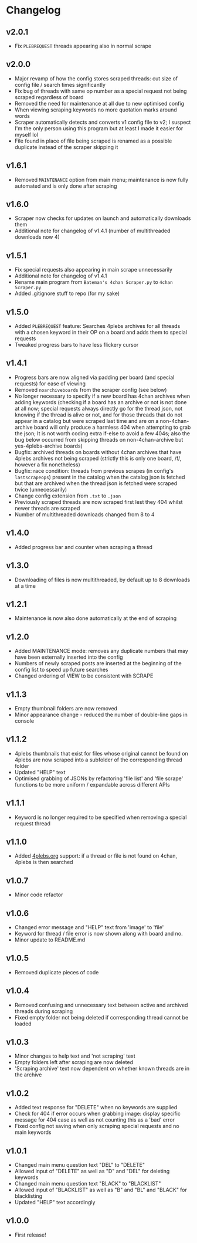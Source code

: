 # Changelog

## v2.0.1
- Fix `PLEBREQUEST` threads appearing also in normal scrape

## v2.0.0
- Major revamp of how the config stores scraped threads: cut size of config file / search times significantly
- Fix bug of threads with same op number as a special request not being scraped regardless of board
- Removed the need for maintenance at all due to new optimised config
- When viewing scraping keywords no more quotation marks around words
- Scraper automatically detects and converts v1 config file to v2; I suspect I'm the only person using this program but at least I made it easier for myself lol
- File found in place of file being scraped is renamed as a possible duplicate instead of the scraper skipping it

## v1.6.1
- Removed `MAINTENANCE` option from main menu; maintenance is now fully automated and is only done after scraping

## v1.6.0
- Scraper now checks for updates on launch and automatically downloads them
- Additional note for changelog of v1.4.1 (number of multithreaded downloads now 4)

## v1.5.1
- Fix special requests also appearing in main scrape unnecessarily
- Additional note for changelog of v1.4.1
- Rename main program from `Bateman's 4chan Scraper.py` to `4chan Scraper.py`
- Added .gitignore stuff to repo (for my sake)

## v1.5.0
- Added `PLEBREQUEST` feature: Searches 4plebs archives for all threads with a chosen keyword in their OP on a board and adds them to special requests
- Tweaked progress bars to have less flickery cursor

## v1.4.1
- Progress bars are now aligned via padding per board (and special requests) for ease of viewing
- Removed `noarchiveboards` from the scraper config (see below)
- No longer necessary to specify if a new board has 4chan archives when adding keywords (checking if a board has an archive or not is not done at all now; special requests always directly go for the thread json, not knowing if the thread is alive or not, and for those threads that do not appear in a catalog but were scraped last time and are on a non-4chan-archive board will only produce a harmless 404 when attempting to grab the json; It is not worth coding extra if-else to avoid a few 404s; also the bug below occurred from skipping threads on non-4chan-archive but yes-4plebs-archive boards)
- Bugfix: archived threads on boards without 4chan archives that have 4plebs archives not being scraped (strictly this is only one board, /f/, however a fix nonetheless)
- Bugfix: race condition: threads from previous scrapes (in config's `lastscrapeops`) present in the catalog when the catalog json is fetched but that are archived when the thread json is fetched were scraped twice (unnecessarily)
- Change config extension from `.txt` to `.json`
- Previously scraped threads are now scraped first lest they 404 whilst newer threads are scraped
- Number of multithreaded downloads changed from 8 to 4

## v1.4.0
- Added progress bar and counter when scraping a thread

## v1.3.0
- Downloading of files is now multithreaded, by default up to 8 downloads at a time

## v1.2.1
- Maintenance is now also done automatically at the end of scraping

## v1.2.0
- Added MAINTENANCE mode: removes any duplicate numbers that may have been externally inserted into the config
- Numbers of newly scraped posts are inserted at the beginning of the config list to speed up future searches
- Changed ordering of VIEW to be consistent with SCRAPE

## v1.1.3
- Empty thumbnail folders are now removed
- Minor appearance change - reduced the number of double-line gaps in console

## v1.1.2
- 4plebs thumbnails that exist for files whose original cannot be found on 4plebs are now scraped into a subfolder of the corresponding thread folder
- Updated "HELP" text
- Optimised grabbing of JSONs by refactoring 'file list' and 'file scrape' functions to be more uniform / expandable across different APIs

## v1.1.1
- Keyword is no longer required to be specified when removing a special request thread

## v1.1.0
- Added [4plebs.org](https://www.4plebs.org) support: if a thread or file is not found on 4chan, 4plebs is then searched

## v1.0.7
- Minor code refactor

## v1.0.6
- Changed error message and "HELP" text from 'image' to 'file'
- Keyword for thread / file error is now shown along with board and no.
- Minor update to README.md

## v1.0.5
- Removed duplicate pieces of code

## v1.0.4
- Removed confusing and unnecessary text between active and archived threads during scraping
- Fixed empty folder not being deleted if corresponding thread cannot be loaded

## v1.0.3
- Minor changes to help text and 'not scraping' text
- Empty folders left after scraping are now deleted
- 'Scraping archive' text now dependent on whether known threads are in the archive

## v1.0.2
- Added text response for "DELETE" when no keywords are supplied
- Check for 404 if error occurs when grabbing image: display specific message for 404 case as well as not counting this as a 'bad' error
- Fixed config not saving when only scraping special requests and no main keywords

## v1.0.1
- Changed main menu question text "DEL" to "DELETE"
- Allowed input of "DELETE" as well as "D" and "DEL" for deleting keywords
- Changed main menu question text "BLACK" to "BLACKLIST"
- Allowed input of "BLACKLIST" as well as "B" and "BL" and "BLACK" for blacklisting
- Updated "HELP" text accordingly

## v1.0.0
- First release!
